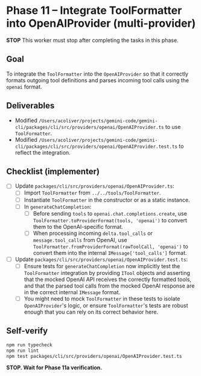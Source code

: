 # Phase 11 – Integrate ToolFormatter into OpenAIProvider (multi-provider)

**STOP**
This worker must stop after completing the tasks in this phase.

## Goal

To integrate the `ToolFormatter` into the `OpenAIProvider` so that it correctly formats outgoing tool definitions and parses incoming tool calls using the `openai` format.

## Deliverables

- Modified `/Users/acoliver/projects/gemini-code/gemini-cli/packages/cli/src/providers/openai/OpenAIProvider.ts` to use `ToolFormatter`.
- Modified `/Users/acoliver/projects/gemini-code/gemini-cli/packages/cli/src/providers/openai/OpenAIProvider.test.ts` to reflect the integration.

## Checklist (implementer)

- [ ] Update `packages/cli/src/providers/openai/OpenAIProvider.ts`:
  - [ ] Import `ToolFormatter` from `../../tools/ToolFormatter`.
  - [ ] Instantiate `ToolFormatter` in the constructor or as a static instance.
  - [ ] In `generateChatCompletion`:
    - [ ] Before sending `tools` to `openai.chat.completions.create`, use `ToolFormatter.toProviderFormat(tools, 'openai')` to convert them to the OpenAI-specific format.
    - [ ] When processing incoming `delta.tool_calls` or `message.tool_calls` from OpenAI, use `ToolFormatter.fromProviderFormat(rawToolCall, 'openai')` to convert them into the internal `IMessage['tool_calls']` format.
- [ ] Update `packages/cli/src/providers/openai/OpenAIProvider.test.ts`:
  - [ ] Ensure tests for `generateChatCompletion` now implicitly test the `ToolFormatter` integration by providing `ITool` objects and asserting that the mocked OpenAI API receives the correctly formatted tools, and that the parsed tool calls from the mocked OpenAI response are in the correct internal `IMessage` format.
  - [ ] You might need to mock `ToolFormatter` in these tests to isolate `OpenAIProvider`'s logic, or ensure `ToolFormatter`'s tests are robust enough that you can rely on its correct behavior here.

## Self-verify

```bash
npm run typecheck
npm run lint
npm test packages/cli/src/providers/openai/OpenAIProvider.test.ts
```

**STOP. Wait for Phase 11a verification.**
